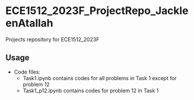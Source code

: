# ECE1512_2023F_ProjectRepo_JackleenAtallah
Projects repository for ECE1512_2023F

## Usage
* Code files:
  * Task1.ipynb contains codes for all problems in Task 1 except for problem 12
  * Task1_p12.ipynb contains codes for problem 12 in Task 1
